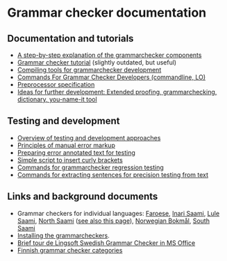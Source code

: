 # Grammar checker documentation

## Documentation and tutorials

- [A step-by-step explanation of the grammarchecker components](https://github.com/divvun/libdivvun/blob/master/README.org)
- [Grammar checker tutorial](doc/GrammarcheckerTutorial.html) (slightly outdated, but useful)
- [Compiling tools for grammarchecker development](doc/GrammarcheckerCompilation.html)
- [Commands For Grammar Checker Developers (commandline, LO)](../../tools/CommandsForGrammarCheckerDevelopers.html)
- [Preprocessor specification](doc/PreprocessorSpecification.html)
- [Ideas for further development: Extended proofing, grammarchecking, dictionary, you-name-it tool](extendedproofingtool.md)

## Testing and development

- [Overview of testing and development approaches](doc/grammarchecker-testing-overview.md)
- [Principles of manual error markup](../spelling/testdoc/error-markup.html)
- [Preparing error annotated text for testing](preparing-annotated-text.md)
- [Simple script to insert curly brackets](curly-bracket.md)
- [Commands for grammarchecker regression testing](doc/grammarchecker_testing.html)
- [Commands for extracting sentences for precision testing from text](extracting-precision-sentences.md)

## Links and background documents

- Grammar checkers for individual languages: [Faroese](https://giellalt.github.io/lang-fao/gramcheck/), [Inari Saami](https://giellalt.github.io/lang-smn/gramcheck/), [Lule Saami](https://giellalt.github.io/lang-smj/gramcheck/), [North Saami](https://giellalt.github.io/lang-sme/gramcheck/) ([see also this page](NortSaamiGrammarchecker.html)), [Norwegian Bokmål](https://giellalt.github.io/lang-nob/gramcheck/), [South Saami](https://giellalt.github.io/lang-sma/gramcheck/)
- [Installing the grammarcheckers](https://divvun.no/korrektur/gramcheck.html).
- [Brief tour de Lingsoft Swedish Grammar Checker in MS Office](doc/LingsoftGrammarChecker.html)
- [Finnish grammar checker categories](doc/LSFinnishGrammarCheckerCategories.html)
